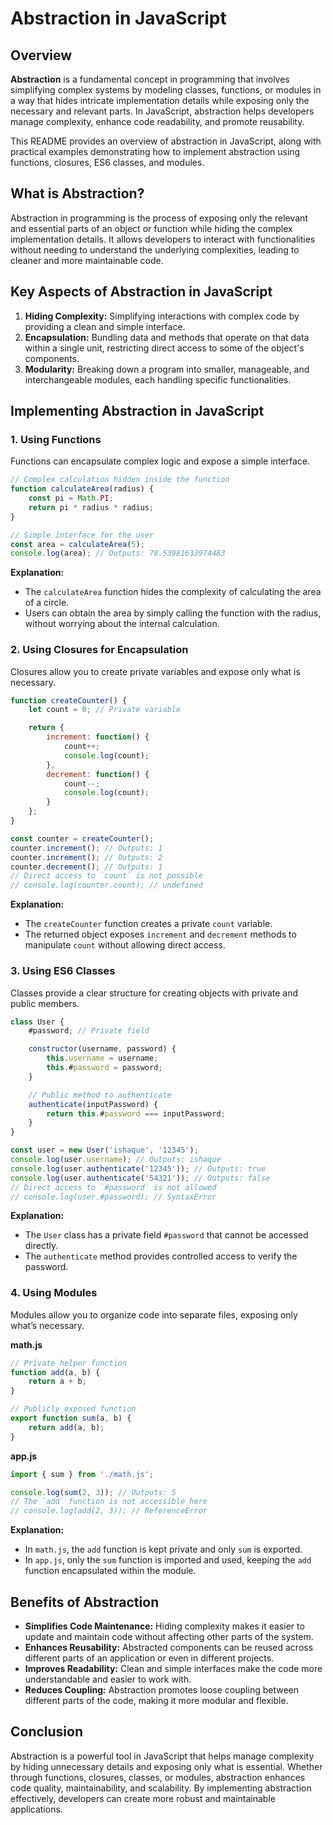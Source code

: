 # Abstraction in JavaScript

## **Overview**

**Abstraction** is a fundamental concept in programming that involves simplifying complex systems by modeling classes, functions, or modules in a way that hides intricate implementation details while exposing only the necessary and relevant parts. In JavaScript, abstraction helps developers manage complexity, enhance code readability, and promote reusability.

This README provides an overview of abstraction in JavaScript, along with practical examples demonstrating how to implement abstraction using functions, closures, ES6 classes, and modules.

## **What is Abstraction?**

Abstraction in programming is the process of exposing only the relevant and essential parts of an object or function while hiding the complex implementation details. It allows developers to interact with functionalities without needing to understand the underlying complexities, leading to cleaner and more maintainable code.

## **Key Aspects of Abstraction in JavaScript**

1. **Hiding Complexity:** Simplifying interactions with complex code by providing a clean and simple interface.
2. **Encapsulation:** Bundling data and methods that operate on that data within a single unit, restricting direct access to some of the object's components.
3. **Modularity:** Breaking down a program into smaller, manageable, and interchangeable modules, each handling specific functionalities.

## **Implementing Abstraction in JavaScript**

### 1. **Using Functions**

Functions can encapsulate complex logic and expose a simple interface.

```javascript
// Complex calculation hidden inside the function
function calculateArea(radius) {
    const pi = Math.PI;
    return pi * radius * radius;
}

// Simple interface for the user
const area = calculateArea(5);
console.log(area); // Outputs: 78.53981633974483
```

**Explanation:**
- The `calculateArea` function hides the complexity of calculating the area of a circle.
- Users can obtain the area by simply calling the function with the radius, without worrying about the internal calculation.

### 2. **Using Closures for Encapsulation**

Closures allow you to create private variables and expose only what is necessary.

```javascript
function createCounter() {
    let count = 0; // Private variable

    return {
        increment: function() {
            count++;
            console.log(count);
        },
        decrement: function() {
            count--;
            console.log(count);
        }
    };
}

const counter = createCounter();
counter.increment(); // Outputs: 1
counter.increment(); // Outputs: 2
counter.decrement(); // Outputs: 1
// Direct access to `count` is not possible
// console.log(counter.count); // undefined
```

**Explanation:**
- The `createCounter` function creates a private `count` variable.
- The returned object exposes `increment` and `decrement` methods to manipulate `count` without allowing direct access.

### 3. **Using ES6 Classes**

Classes provide a clear structure for creating objects with private and public members.

```javascript
class User {
    #password; // Private field

    constructor(username, password) {
        this.username = username;
        this.#password = password;
    }

    // Public method to authenticate
    authenticate(inputPassword) {
        return this.#password === inputPassword;
    }
}

const user = new User('ishaque', '12345');
console.log(user.username); // Outputs: ishaque
console.log(user.authenticate('12345')); // Outputs: true
console.log(user.authenticate('54321')); // Outputs: false
// Direct access to `#password` is not allowed
// console.log(user.#password); // SyntaxError
```

**Explanation:**
- The `User` class has a private field `#password` that cannot be accessed directly.
- The `authenticate` method provides controlled access to verify the password.

### 4. **Using Modules**

Modules allow you to organize code into separate files, exposing only what’s necessary.

**math.js**
```javascript
// Private helper function
function add(a, b) {
    return a + b;
}

// Publicly exposed function
export function sum(a, b) {
    return add(a, b);
}
```

**app.js**
```javascript
import { sum } from './math.js';

console.log(sum(2, 3)); // Outputs: 5
// The `add` function is not accessible here
// console.log(add(2, 3)); // ReferenceError
```

**Explanation:**
- In `math.js`, the `add` function is kept private and only `sum` is exported.
- In `app.js`, only the `sum` function is imported and used, keeping the `add` function encapsulated within the module.

## **Benefits of Abstraction**

- **Simplifies Code Maintenance:** Hiding complexity makes it easier to update and maintain code without affecting other parts of the system.
- **Enhances Reusability:** Abstracted components can be reused across different parts of an application or even in different projects.
- **Improves Readability:** Clean and simple interfaces make the code more understandable and easier to work with.
- **Reduces Coupling:** Abstraction promotes loose coupling between different parts of the code, making it more modular and flexible.

## **Conclusion**

Abstraction is a powerful tool in JavaScript that helps manage complexity by hiding unnecessary details and exposing only what is essential. Whether through functions, closures, classes, or modules, abstraction enhances code quality, maintainability, and scalability. By implementing abstraction effectively, developers can create more robust and maintainable applications.
